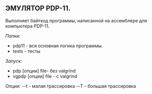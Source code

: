 ## ЭМУЛЯТОР PDP-11.

Выполняет байткод программы, написанной на ассемблере для компьютера PDP-11.

*Папки:*
- pdp11 - вся основная логика программы.
- tests - тесты



*Запуск:*
- pdp [опции] file- без valgrind
- vgpdp [опции] file - c valgrind




*Опции:*
-\-t  - малая трассировка
-\-T  - большая трассировка
